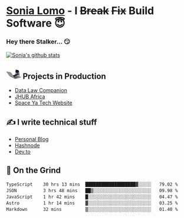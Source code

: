 # [Sonia Lomo](https://sonylomo.github.io/) - I ~~Break~~ ~~Fix~~ Build Software 😇
### Hey there Stalker... 😏 

<a href="https://github.com/sonylomo/github-readme-stats">
  <img align="center" src="https://media.giphy.com/media/lU05nFSW6Y2A/giphy.gif" alt="Sonia's github stats" />
</a>

## <img src="assets/devcat.gif" width="40"> Projects in Production
- [Data Law Companion](https://datalawcompanion.org/)
- [JHUB Africa](https://jhubafrica.com/)
- [Space Ya Tech Website](https://www.spaceyatech.com/)

## ✍️ I write technical stuff
- [Personal Blog](https://sonylomo-github-io.vercel.app/blog)
- [Hashnode](https://sonylomo.hashnode.dev/)
- [Dev.to](https://dev.to/sonylomo)

## 🤡 On the Grind
<!--START_SECTION:waka-->

```txt
TypeScript    30 hrs 13 mins  ███████████████████▓░░░░░   79.02 %
JSON          3 hrs 48 mins   ██▒░░░░░░░░░░░░░░░░░░░░░░   09.98 %
JavaScript    1 hr 42 mins    █░░░░░░░░░░░░░░░░░░░░░░░░   04.47 %
Astro         1 hr 14 mins    ▓░░░░░░░░░░░░░░░░░░░░░░░░   03.25 %
Markdown      32 mins         ▒░░░░░░░░░░░░░░░░░░░░░░░░   01.40 %
```

<!--END_SECTION:waka-->
